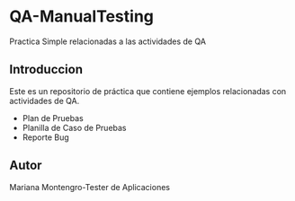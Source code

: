 # QA-ManualTesting
Practica Simple relacionadas a las actividades de QA


## Introduccion
Este es un repositorio de práctica que contiene ejemplos relacionadas con actividades de QA.

- Plan de Pruebas 
- Planilla de Caso de Pruebas
- Reporte Bug





## Autor
Mariana Montengro-Tester de Aplicaciones
